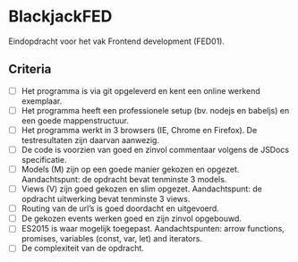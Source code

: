 # BlackjackFED
Eindopdracht voor het vak Frontend development (FED01).

## Criteria
- [ ] Het programma is via git opgeleverd en kent een online werkend exemplaar.
- [ ] Het programma heeft een professionele setup (bv. nodejs en babeljs) en een goede mappenstructuur.
- [ ] Het programma werkt in 3 browsers (IE, Chrome en Firefox). De testresultaten zijn daarvan aanwezig.
- [ ] De code is voorzien van goed en zinvol commentaar volgens de JSDocs specificatie.
- [ ] Models (M) zijn op een goede manier gekozen en opgezet. Aandachtspunt: de opdracht bevat tenminste 3 models.
- [ ] Views (V) zijn goed gekozen en slim opgezet. Aandachtspunt: de opdracht uitwerking bevat tenminste 3 views.
- [ ] Routing van de url’s is goed doordacht en uitgevoerd.
- [ ] De gekozen events werken goed en zijn zinvol opgebouwd.
- [ ] ES2015 is waar mogelijk toegepast. Aandachtspunten: arrow functions, promises, variables (const, var, let) and iterators.
- [ ] De complexiteit van de opdracht.
